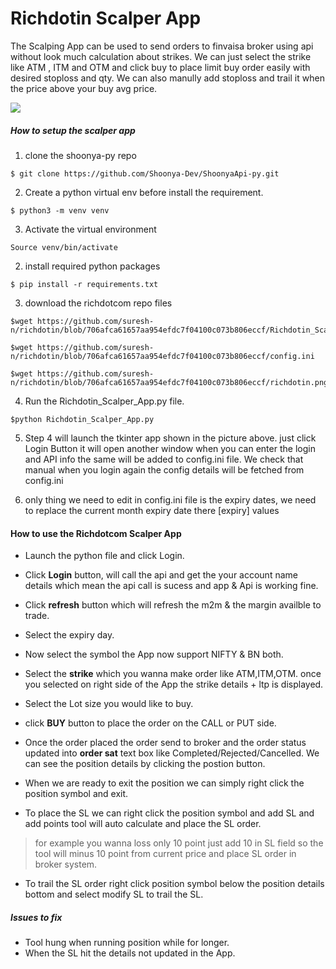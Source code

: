 # Richdotin Scalper App

The Scalping App can be used to send orders to finvaisa broker using api without look much calculation about strikes. We can just select the strike like ATM , ITM and OTM and click buy to place limit buy order easily with desired stoploss and qty. We can also manully add stoploss and trail it when the price above your buy avg price. 

![](https://i.imgur.com/DcLxofj.png)


##### How to setup the scalper app 

1. clone the shoonya-py repo 

```
$ git clone https://github.com/Shoonya-Dev/ShoonyaApi-py.git

```
2. Create a python virtual env before install the requirement.

```
$ python3 -m venv venv
```

3. Activate the virtual environment

```
Source venv/bin/activate
```

2. install required python packages  

`$ pip install -r requirements.txt`

3. download the richdotcom repo files 

```
$wget https://github.com/suresh-n/richdotin/blob/706afca61657aa954efdc7f04100c073b806eccf/Richdotin_Scalper_App.py
```

```
$wget https://github.com/suresh-n/richdotin/blob/706afca61657aa954efdc7f04100c073b806eccf/config.ini

$wget https://github.com/suresh-n/richdotin/blob/706afca61657aa954efdc7f04100c073b806eccf/richdotin.png

```
4. Run the Richdotin_Scalper_App.py file. 

```
$python Richdotin_Scalper_App.py

```

5. Step 4 will launch the tkinter app shown in the picture above. just click Login Button it will open another window when you can enter the login and API info the same will be added to config.ini file. We check that manual when you login again the config details will be fetched from config.ini

6. only thing we need to edit in config.ini file is the expiry dates, we need to replace the current month expiry date there [expiry] values

#### How to use the Richdotcom Scalper App 

* Launch the python file and click Login.

* Click **Login** button, will call the api and get the your account name details which mean the api call is sucess and app & Api is working fine.

* Click **refresh** button which will  refresh the m2m & the margin availble to trade.

* Select the expiry day.

* Now select the symbol the App now support NIFTY & BN both. 

* Select the **strike** which you wanna make order like ATM,ITM,OTM. once you selected on right side of the App the strike details + ltp is displayed. 

* Select the Lot size you would like to buy. 

* click **BUY** button to place the order on the CALL or PUT side.

* Once the order placed the order send to broker and the order status updated into **order sat** text box like Completed/Rejected/Cancelled. We can see the position details by clicking the postion button. 

* When we are ready to exit the position we can simply right  click the position symbol and exit.

* To place the SL we can right click the position symbol and add SL and add points tool will auto calculate and place the SL order. 
> for example you wanna loss only 10 point just add 10 in SL field so the tool will minus 10 point from current price and place SL order in broker system. 

* To trail the SL order right click position symbol below the position details bottom and select modify SL to trail the SL. 


##### Issues to fix

* Tool hung  when running position while for longer. 
* When the SL hit the details not updated in the App. 

